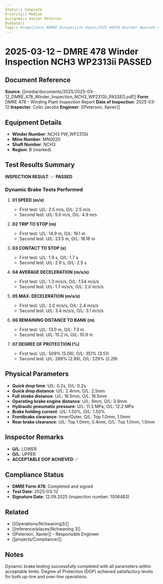 ```yaml
---
Status:: Complete
Priority:: Medium
Assignee:: Xavier Peterson
DueDate::
Tags:: #compliance #DMRE #inspection #year/2025 #NCH3 #winder #passed #site/Nchwaning3
---
```


# 2025-03-12 – DMRE 478 Winder Inspection NCH3 WP2313ii PASSED

## Document Reference
**Source**: [[media/documents/2025/2025-03-12_DMRE_478_Winder_Inspection_NCH3_WP2313ii_PASSED.pdf]]
**Form**: DMRE 478 - Winding Plant Inspection Report
**Date of Inspection**: 2025-03-12
**Inspector**: Colin Jacobs
**Engineer**: [[Peterson, Xavier]]

## Equipment Details
- **Winder Number**: NCH3 PW_WP2313ii
- **Mine Number**: MN0020
- **Shaft Number**: NCH3
- **Region**: B (marked)

## Test Results Summary
**INSPECTION RESULT**: ✅ **PASSED**

### Dynamic Brake Tests Performed
1. **01 SPEED (m/s)**
   - First test: U/L: 2.5 m/s, O/L: 2.5 m/s
   - Second test: U/L: 5.0 m/s, O/L: 4.9 m/s

2. **02 TRIP TO STOP (m)**
   - First test: U/L: 14.9 m, O/L: 19.1 m
   - Second test: U/L: 23.5 m, O/L: 18.18 m

3. **03 CONTACT TO STOP (s)**
   - First test: U/L: 1.9 s, O/L: 1.7 s
   - Second test: U/L: 2.9 s, O/L: 2.5 s

4. **04 AVERAGE DECELERATION (m/s/s)**
   - First test: U/L: 1.3 m/s/s, O/L: 1.54 m/s/s
   - Second test: U/L: 1.7 m/s/s, O/L: 2.0 m/s/s

5. **05 MAX. DECELERATION (m/s/s)**
   - First test: U/L: 2.0 m/s/s, O/L: 2.4 m/s/s
   - Second test: U/L: 3.4 m/s/s, O/L: 3.1 m/s/s

6. **06 REMAINING DISTANCE TO BANK (m)**
   - First test: U/L: 13.0 m, O/L: 7.3 m
   - Second test: U/L: 15.2 m, O/L: 10.9 m

7. **07 DEGREE OF PROTECTION (%)**
   - First test: U/L: 509% (5.09), O/L: 351% (3.51)
   - Second test: U/L: 289% (2.89), O/L: 229% (2.29)

## Physical Parameters
- **Quick drop time**: U/L: 0.2s, O/L: 0.2s
- **Quick drop distance**: U/L: 2.4mm, O/L: 2.5mm
- **Full stroke distance**: U/L: 16.5mm, O/L: 16.5mm
- **Operating brake engine distance**: U/L: 9mm, O/L: 3.9mm
- **Hydraulic pneumatic pressure**: U/L: 11.3 MPa, O/L: 12.2 MPa
- **Brake holding current**: U/L: 1.50%, O/L: 1.50%
- **Frontbrake clearance**: Inner/Outer, O/L: Top 1.0mm, 1.0mm
- **Rear brake clearance**: U/L: Top 1.0mm, 0.4mm, O/L: Top 1.0mm, 1.0mm

## Inspector Remarks
- **U/L**: LOWER
- **O/L**: UPPER
- **ACCEPTABLE DOP ACHIEVED** ✅

## Compliance Status
- **DMRE Form 478**: Completed and signed
- **Test Date**: 2025-03-12
- **Signature Date**: 12.09.2025 (inspection number: 1006483)

## Related
- [[Operations/Nchwaning3/]]
- [[reference/places/Nchwaning 3]]
- [[Peterson, Xavier]] - Responsible Engineer
- [[projects/Compliance/]]

## Notes
Dynamic brake testing successfully completed with all parameters within acceptable limits. Degree of Protection (DOP) achieved satisfactory levels for both up-line and over-line operations.